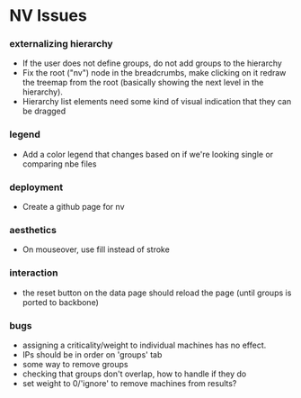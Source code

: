 NV Issues
==============

### externalizing hierarchy
- If the user does not define groups, do not add groups to the hierarchy 
- Fix the root ("nv") node in the breadcrumbs, make clicking on it redraw the treemap from the root (basically showing the next level in the hierarchy).
- Hierarchy list elements need some kind of visual indication that they can be dragged

### legend
- Add a color legend that changes based on if we're looking single or comparing nbe files

### deployment
- Create a github page for nv 

### aesthetics
- On mouseover, use fill instead of stroke 

### interaction
- the reset button on the data page should reload the page (until groups is ported to backbone)

### bugs
- assigning a criticality/weight to individual machines has no effect.
- IPs should be in order on 'groups' tab
- some way to remove groups
- checking that groups don't overlap, how to handle if they do
- set weight to 0/'ignore' to remove machines from results?
